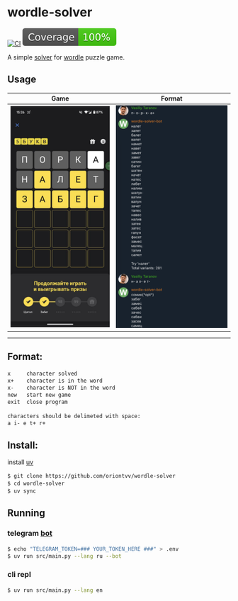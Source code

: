 # wordle-solver
[![CI](https://github.com/oriontvv/wordle-solver/workflows/ci/badge.svg)](https://github.com/oriontvv/wordle-solver/actions)
[![Coverage badge](https://raw.githubusercontent.com/oriontvv/wordle-solver/python-coverage-comment-action-data/badge.svg)](https://htmlpreview.github.io/?https://github.com/oriontvv/wordle-solver/blob/python-coverage-comment-action-data/htmlcov/index.html)

A simple [solver](https://github.com/oriontvv/wordle-solver) for [wordle](https://en.wikipedia.org/wiki/Wordle) puzzle game.

## Usage

Game | Format
---|---
![a](/img/game.jpeg) | ![a](/img/bot.png) 
---

## Format:

```
x     character solved
x+    character is in the word
x-    character is NOT in the word
new   start new game
exit  close program

characters should be delimeted with space:
a i- e t+ r+
```

## Install:
install [uv](https://docs.astral.sh/uv/getting-started/installation/)

```bash
$ git clone https://github.com/oriontvv/wordle-solver
$ cd wordle-solver
$ uv sync
```

## Running
### telegram [bot](https://t.me/WordleGameSolverBot)

```bash
$ echo "TELEGRAM_TOKEN=### YOUR_TOKEN_HERE ###" > .env
$ uv run src/main.py --lang ru --bot
```

### cli repl

```bash
$ uv run src/main.py --lang en
```
